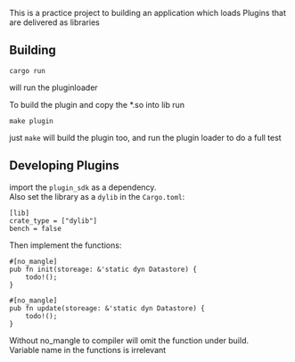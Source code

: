 This is a practice project to building an application which loads Plugins that are delivered as libraries  

## Building
```
cargo run
```
will run the pluginloader  
  
To build the plugin and copy the *.so into lib run 
```
make plugin
```
just `make` will build the plugin too, and run the plugin loader to do a full test

## Developing Plugins
import the `plugin_sdk` as a dependency.  
Also set the library as a `dylib` in the `Cargo.toml`:
```
[lib]
crate_type = ["dylib"]
bench = false
```
  
Then implement the functions:  
```
#[no_mangle]
pub fn init(storeage: &'static dyn Datastore) {
    todo!();
}

#[no_mangle]
pub fn update(storeage: &'static dyn Datastore) {
    todo!();
}
```
Without no_mangle to compiler will omit the function under build.  
Variable name in the functions is irrelevant